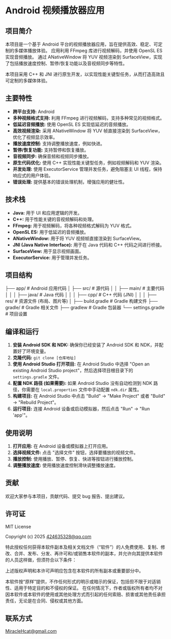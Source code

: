 # Android 视频播放器应用

## 项目简介

本项目是一个基于 Android 平台的视频播放器应用，旨在提供高效、稳定、可定制的多媒体播放体验。 应用利用 FFmpeg 库进行视频解码，并使用 OpenSL ES 实现音频播放。 通过 ANativeWindow 将 YUV 视频渲染到 SurfaceView，实现了包括播放速度控制、暂停/恢复功能以及音视频同步等特性。

本项目采用 C++ 和 JNI 进行原生开发，以实现性能关键型任务，从而打造高效且可定制的多媒体体验。

## 主要特性

*   **跨平台支持:**  Android
*   **多种视频格式支持:** 利用 FFmpeg 进行视频解码，支持多种常见的视频格式。
*   **低延迟音频播放:** 使用 OpenSL ES 实现低延迟的音频播放。
*   **高效视频渲染:** 采用 ANativeWindow 将 YUV 帧直接渲染到 SurfaceView，优化了视频显示效率。
*   **播放速度控制:** 支持调整播放速度，例如快进。
*   **暂停/恢复功能:** 支持暂停和恢复播放。
*   **音视频同步:** 确保音频和视频同步播放。
*   **原生代码优化:** 使用 C++ 实现性能关键型任务，例如视频解码和 YUV 渲染。
*   **并发处理:** 使用 ExecutorService 管理并发任务，避免阻塞主 UI 线程，保持响应式的用户体验。
*   **错误处理:**  提供基本的错误处理机制，增强应用的健壮性。

## 技术栈

*   **Java:**  用于 UI 和应用逻辑的开发。
*   **C++:**  用于性能关键的音视频解码和处理。
*   **FFmpeg:**  用于视频解码，将各种视频格式解码为 YUV 格式。
*   **OpenSL ES:**  用于低延迟的音频播放。
*   **ANativeWindow:**  用于将 YUV 视频帧直接渲染到 SurfaceView。
*   **JNI (Java Native Interface):**  用于在 Java 代码和 C++ 代码之间进行桥接。
*   **SurfaceView:**  用于显示视频画面。
*   **ExecutorService:**  用于管理并发任务。

## 项目结构

├── app/ # Android 应用代码
│ ├── src/ # 源代码
│ │ ├── main/ # 主要代码
│ │ │ ├── java/ # Java 代码
│ │ │ ├── cpp/ # C++ 代码 (JNI)
│ │ │ ├── res/ # 资源文件 (布局、图片等)
│ ├── build.gradle # Gradle 构建文件
├── gradle/ # Gradle 相关文件
├── gradlew # Gradle 包装器
└── settings.gradle # 项目设置


## 编译和运行

1.  **安装 Android SDK 和 NDK:**  确保你已经安装了 Android SDK 和 NDK，并配置好了环境变量。
2.  **克隆代码:**  `git clone [仓库地址]`
3.  **使用 Android Studio 打开项目:**  在 Android Studio 中选择 "Open an existing Android Studio project"，然后选择项目根目录下的 `settings.gradle` 文件。
4.  **配置 NDK 路径 (如果需要):**  如果 Android Studio 没有自动检测到 NDK 路径，你需要在 `local.properties` 文件中手动配置 `ndk.dir` 属性。
5.  **构建项目:**  在 Android Studio 中点击 "Build" -> "Make Project" 或者 "Build" -> "Rebuild Project"。
6.  **运行项目:**  连接 Android 设备或启动模拟器，然后点击 "Run" -> "Run 'app'"。

## 使用说明

1.  **打开应用:**  在 Android 设备或模拟器上打开应用。
2.  **选择视频文件:**  点击 "选择文件" 按钮，选择要播放的视频文件。
3.  **播放控制:**  使用播放、暂停、恢复、快进等按钮进行播放控制。
4.  **调整播放速度:**  使用播放速度控制滑块调整播放速度。

## 贡献

欢迎大家参与本项目，贡献代码、提交 bug 报告、提出建议。

## 许可证

MIT License

Copyright (c) 2025 424635328@qq.com

特此授权任何获得本软件副本及相关文档文件（“软件”）的人免费使用、复制、修改、合并、发布、分发、再许可和/或销售本软件的副本，并允许向其提供本软件的人员这样做，但须符合以下条件：

上述版权声明和本许可声明应包含在本软件的所有副本或重要部分中。

本软件按“原样”提供，不作任何形式的明示或暗示的保证，包括但不限于对适销性、适用于特定目的和不侵权的保证。 在任何情况下，作者或版权所有者均不对因本软件或本软件的使用或其他处理方式而引起的任何索赔、损害或其他责任承担责任，无论是在合同、侵权或其他方面。

## 联系方式

MiracleHcat@gmail.com
